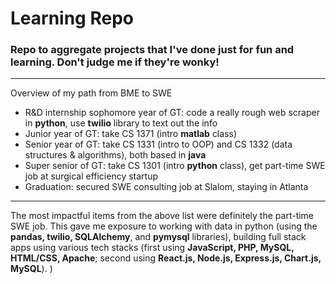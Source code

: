 # Learning Repo
### Repo to aggregate projects that I've done just for fun and learning. Don't judge me if they're wonky!
---
Overview of my path from BME to SWE
- R&D internship sophomore year of GT: code a really rough web scraper in **python**, use **twilio** library to text out the info
- Junior year of GT: take CS 1371 (intro **matlab** class)
- Senior year of GT: take CS 1331 (intro to OOP) and CS 1332 (data structures & algorithms), both based in **java**
- Super senior of GT: take CS 1301 (intro **python** class), get part-time SWE job at surgical efficiency startup 
- Graduation: secured SWE consulting job at Slalom, staying in Atlanta
---
The most impactful items from the above list were definitely the part-time SWE job. This gave me exposure to working with data in python (using the **pandas, twilio, SQLAlchemy**, and **pymysql** libraries), building full stack apps using various tech stacks (first using **JavaScript, PHP, MySQL, HTML/CSS, Apache**; second using **React.js, Node.js, Express.js, Chart.js, MySQL**). 
)

